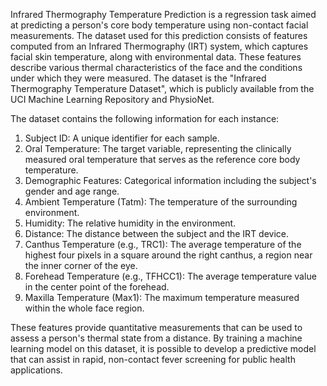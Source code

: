 Infrared Thermography Temperature Prediction is a regression task aimed at predicting a person's core body temperature using non-contact facial measurements. The dataset used for this prediction consists of features computed from an Infrared Thermography (IRT) system, which captures facial skin temperature, along with environmental data. These features describe various thermal characteristics of the face and the conditions under which they were measured. The dataset is the "Infrared Thermography Temperature Dataset", which is publicly available from the UCI Machine Learning Repository and PhysioNet.


The dataset contains the following information for each instance:

1. Subject ID: A unique identifier for each sample.
2. Oral Temperature: The target variable, representing the clinically measured oral temperature that serves as the reference core body temperature.
3. Demographic Features: Categorical information including the subject's gender and age range.
4. Ambient Temperature (Tatm): The temperature of the surrounding environment.
5. Humidity: The relative humidity in the environment.
6. Distance: The distance between the subject and the IRT device.
7. Canthus Temperature (e.g., TRC1): The average temperature of the highest four pixels in a square around the right canthus, a region near the inner corner of the eye.
8. Forehead Temperature (e.g., TFHCC1): The average temperature value in the center point of the forehead.
9. Maxilla Temperature (Max1): The maximum temperature measured within the whole face region.


These features provide quantitative measurements that can be used to assess a person's thermal state from a distance. By training a machine learning model on this dataset, it is possible to develop a predictive model that can assist in rapid, non-contact fever screening for public health applications.
